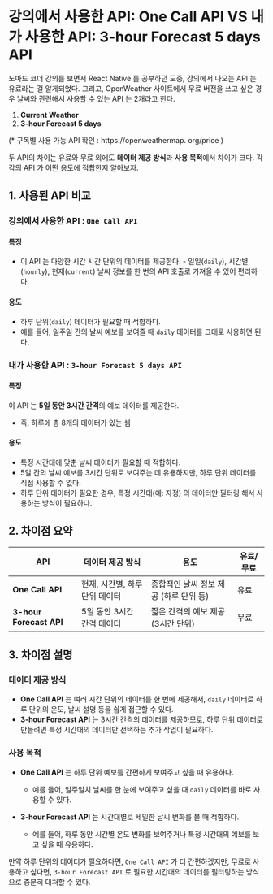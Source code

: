 강의에서 사용한 API: One Call API  VS 내가 사용한 API: 3-hour Forecast 5 days API
===
노마드 코더 강의를 보면서 React Native 를 공부하던 도중, 강의에서 나오는 API 는 유료라는 걸 알게되었다. 그리고, OpenWeather 사이트에서 무료 버전을 쓰고 싶은 경우 날씨와 관련해서 사용할 수 있는 API 는 2개라고 한다. 
1. **Current Weather**
2. **3-hour Forecast 5 days**

(* 구독별 사용 가능 API 확인 : https://openweathermap.
org/price )

두 API의 차이는 유료와 무료 외에도 **데이터 제공 방식**과 **사용 목적**에서 차이가 크다. 각각의 API 가 어떤 용도에 적합한지 알아보자.


## 1. 사용된 API 비교

### 강의에서 사용한 API : `One Call API`

#### 특징
- 이 API 는 다양한 시간 시간 단위의 데이터를 제공한다. - 일일(`daily`), 시간별(`hourly`), 현재(`current`) 날씨 정보를 한 번의 API 호출로 가져올 수 있어 편리하다.

#### 용도
- 하루 단위(`daily`) 데이터가 필요할 때 적합하다.
- 예를 들어, 일주일 간의 날씨 예보를 보여줄 때 `daily` 데이터를 그대로 사용하면 된다.

### 내가 사용한 API : `3-hour Forecast 5 days API`

#### 특징
이 API 는 **5일 동안 3시간 간격**의 예보 데이터를 제공한다. 
- 즉, 하루에 총 8개의 데이터가 있는 셈

#### 용도
- 특정 시간대에 맞춘 날씨 데이터가 필요할 때 적합하다. 
- 5일 간의 날씨 예보를 3시간 단위로 보여주는 데 유용하지만, 하루 단위 데이터를 직접 사용할 수 없다.
- 하루 단위 데이터가 필요한 경우, 특정 시간대(예: 자정) 의 데이터만 필터링 해서 사용하는 방식이 필요하다.

## 2. **차이점 요약**

| API | 데이터 제공 방식 | 용도 | 유료/무료 |
| --- | --- | --- | --- |
| **One Call API** | 현재, 시간별, 하루 단위 데이터 | 종합적인 날씨 정보 제공 (하루 단위 등) | 유료 |
| **3-hour Forecast API** | 5일 동안 3시간 간격 데이터 | 짧은 간격의 예보 제공 (3시간 단위) | 무료 |


## 3. 차이점 설명

### 데이터 제공 방식
- **One Call API** 는 여러 시간 단위의 데이터를 한 번에 제공해서, `daily` 데이터로 하루 단위의 온도, 날씨 설명 등을 쉽게 접근할 수 있다.
- **3-hour Forecast API** 는 3시간 간격의 데이터를 제공하므로, 하루 단위 데이터로 만들려면 특정 시간대의 데이터만 선택하는 추가 작업이 필요하다.

### 사용 목적
- **One Call API** 는 하루 단위 예보를 간편하게 보여주고 싶을 때 유용하다.
    - 예를 들어, 일주일치 날씨를 한 눈에 보여주고 싶을 때 `daily` 데이터를 바로 사용할 수 있다.

- **3-hour Forecast API** 는 시간대별로 세밀한 날씨 변화를  볼 때 적합하다.
    - 예를 들어, 하루 동안 시간별 온도 변화를 보여주거나 특정 시간대의 예보를 보고 싶을 때 유용하다.


만약 하루 단위의 데이터가 필요하다면, `One Call API` 가 더 간편하겠지만, 무료로 사용하고 싶다면, `3-hour Forecast API` 로 필요한 시간대의 데이터를 필터링하는 방식으로 충분히 대처할 수 있다.
